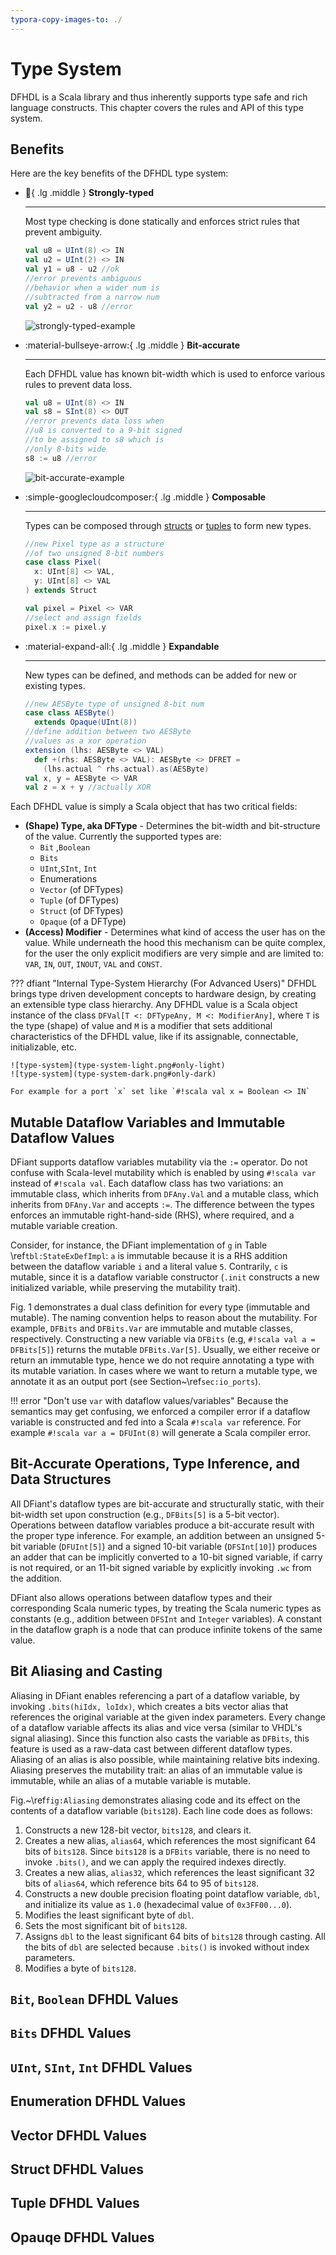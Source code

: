 ```yaml
---
typora-copy-images-to: ./
---
```


# Type System

DFHDL is a Scala library and thus inherently supports type safe and rich language constructs. This chapter covers the rules and API of this type system. 

## Benefits
Here are the key benefits of the DFHDL type system:
<div class="grid cards" markdown>

- :mechanical_arm:{ .lg .middle } __Strongly-typed__

    ---

    Most type checking is done statically and enforces strict rules that prevent ambiguity.

    ```scala linenums="0"
    val u8 = UInt(8) <> IN
    val u2 = UInt(2) <> IN
    val y1 = u8 - u2 //ok
    //error prevents ambiguous 
    //behavior when a wider num is 
    //subtracted from a narrow num
    val y2 = u2 - u8 //error
    ```
    ![strongly-typed-example](strongly-typed-example.png)
  

-   :material-bullseye-arrow:{ .lg .middle } __Bit-accurate__

    ---

    Each DFHDL value has known bit-width which is used to enforce various rules to prevent data loss.

    ```scala linenums="0"
    val u8 = UInt(8) <> IN
    val s8 = SInt(8) <> OUT
    //error prevents data loss when
    //u8 is converted to a 9-bit signed
    //to be assigned to s8 which is
    //only 8-bits wide
    s8 := u8 //error
    ```
    ![bit-accurate-example](bit-accurate-example.png)

-   :simple-googlecloudcomposer:{ .lg .middle } __Composable__

    ---

    Types can be composed through [structs](#struct-dfhdl-values) or [tuples](#tuple-dfhdl-values) to form new types.

    ```scala linenums="0"
    //new Pixel type as a structure
    //of two unsigned 8-bit numbers
    case class Pixel(
      x: UInt[8] <> VAL,
      y: UInt[8] <> VAL
    ) extends Struct
    
    val pixel = Pixel <> VAR
    //select and assign fields
    pixel.x := pixel.y
    ```

-   :material-expand-all:{ .lg .middle } __Expandable__

    ---

    New types can be defined, and methods can be added for new or existing types.

    ```scala linenums="0"
    //new AESByte type of unsigned 8-bit num
    case class AESByte() 
      extends Opaque(UInt(8))
    //define addition between two AESByte
    //values as a xor operation
    extension (lhs: AESByte <> VAL)
      def +(rhs: AESByte <> VAL): AESByte <> DFRET =
        (lhs.actual ^ rhs.actual).as(AESByte)
    val x, y = AESByte <> VAR
    val z = x + y //actually XOR
    ```

  </div>

Each DFHDL value is simply a Scala object that has two critical fields:

* **(Shape) Type, aka DFType** - Determines the bit-width and bit-structure of the value. Currently the supported types are: 
	* `Bit` ,`Boolean` 
	* `Bits`
	* `UInt`,`SInt`, `Int`
	* Enumerations
	*  `Vector` (of DFTypes)
	*  `Tuple` (of DFTypes)
	* `Struct` (of DFTypes)
	* `Opaque` (of a DFType)
* **(Access) Modifier** - Determines what kind of access the user has on the value. While underneath the hood this mechanism can be quite complex, for the user the only explicit modifiers are very simple and are limited to: `VAR`, `IN`, `OUT`, `INOUT`, `VAL` and `CONST`.



??? dfiant "Internal Type-System Hierarchy (For Advanced Users)"
	DFHDL brings type driven development concepts to hardware design, by creating an extensible type class hierarchy. Any DFHDL value is a Scala object instance of the class `DFVal[T <: DFTypeAny, M <: ModifierAny]`, where `T` is the type (shape) of value and `M` is a modifier that sets additional characteristics of the DFHDL value, like if its assignable, connectable, initializable, etc. 

	![type-system](type-system-light.png#only-light)
	![type-system](type-system-dark.png#only-dark)
	
	For example for a port `x` set like `#!scala val x = Boolean <> IN`


## Mutable Dataflow Variables and Immutable Dataflow Values

DFiant supports dataflow variables mutability via the `:=` operator. Do not confuse with Scala-level mutability which is enabled by using `#!scala var` instead of `#!scala val`. Each dataflow class has two variations: an immutable class, which inherits from `DFAny.Val` and a mutable class, which inherits from `DFAny.Var` and accepts `:=`. The difference between the types enforces an immutable right-hand-side (RHS), where required, and a mutable variable creation. 

Consider, for instance, the DFiant implementation of `g` in Table \ref`tbl:StateExDefImpl`: `a` is immutable because it is a RHS addition between the dataflow variable `i` and a literal value `5`. Contrarily, `c` is mutable, since it is a dataflow variable constructor (`.init` constructs a new initialized variable, while preserving the mutability trait). 

Fig. 1 demonstrates a dual class definition for every type  (immutable and mutable). The naming convention helps to reason about the mutability. For example, `DFBits` and `DFBits.Var` are immutable and mutable classes, respectively. Constructing a new variable via `DFBits` (e.g, `#!scala val a = DFBits[5]`) returns the mutable `DFBits.Var[5]`. Usually, we either receive or return an immutable type, hence we do not require annotating a type with its mutable variation. In cases where we want to return a mutable type, we annotate it as an output port (see Section~\ref`sec:io_ports`).

!!! error "Don't use `var` with dataflow values/variables"
	Because the semantics may get confusing, we enforced a compiler error if a dataflow variable is constructed and fed into a Scala `#!scala var` reference. For example `#!scala var a = DFUInt(8)` will generate a Scala compiler error. 


## Bit-Accurate Operations, Type Inference, and Data Structures

All DFiant's dataflow types are bit-accurate and structurally static, with their bit-width set upon construction (e.g., `DFBits[5]` is a 5-bit vector). Operations between dataflow variables produce a bit-accurate result with the proper type inference. For example, an addition between an unsigned 5-bit variable (`DFUInt[5]`) and a signed 10-bit variable (`DFSInt[10]`) produces an adder that can be implicitly converted to a 10-bit signed variable, if carry is not required, or an 11-bit signed variable by explicitly invoking `.wc` from the addition.

DFiant also allows operations between dataflow types and their corresponding Scala numeric types, by treating the Scala numeric types as constants (e.g., addition between `DFSInt` and `Integer` variables). A constant in the dataflow graph is a node that can produce infinite tokens of the same value.   

## Bit Aliasing and Casting

Aliasing in DFiant enables referencing a part of a dataflow variable, by invoking `.bits(hiIdx, loIdx)`, which creates a bits vector alias that references the original variable at the given index parameters. Every change of a dataflow variable affects its alias and vice versa (similar to VHDL's signal aliasing). Since this function also casts the variable as `DFBits`, this feature is used as a raw-data cast between different dataflow types. Aliasing of an alias is also possible, while maintaining relative bits indexing. Aliasing preserves the mutability trait: an alias of an immutable value is immutable, while an alias of a mutable variable is mutable. 

Fig.~\ref`fig:Aliasing` demonstrates aliasing code and its effect on the contents of a dataflow variable (`bits128`). Each line code does as follows:



  1. Constructs a new 128-bit vector, `bits128`, and clears it.
  2. Creates a new alias, `alias64`, which references the most significant 64 bits of `bits128`. Since `bits128` is a `DFBits` variable, there is no need to invoke `.bits()`, and we can apply the required indexes directly.
  3. Creates a new alias, `alias32`, which references the least significant 32 bits of `alias64`, which reference bits 64 to 95 of `bits128`.
  4. Constructs a new double precision floating point dataflow variable, `dbl`, and initialize its value as `1.0` (hexadecimal value of `0x3FF00...0`).
  5. Modifies the least significant byte of `dbl`.
  6. Sets the most significant bit of `bits128`.
  7. Assigns `dbl` to the least significant 64 bits of `bits128` through casting. All the bits of `dbl` are selected because `.bits()` is invoked without index parameters.
  8. Modifies a byte of `bits128`.


## `Bit`, `Boolean` DFHDL Values

## `Bits` DFHDL Values

## `UInt`, `SInt`, `Int` DFHDL Values

## Enumeration DFHDL Values

## Vector DFHDL Values

## Struct DFHDL Values

## Tuple DFHDL Values

## Opauqe DFHDL Values
